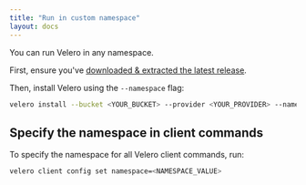 ```yaml
---
title: "Run in custom namespace"
layout: docs
---
```


You can run Velero in any namespace.

First, ensure you've [downloaded & extracted the latest release][0].

Then, install Velero using the `--namespace` flag:

```bash
velero install --bucket <YOUR_BUCKET> --provider <YOUR_PROVIDER> --namespace <YOUR_NAMESPACE>
```



## Specify the namespace in client commands

To specify the namespace for all Velero client commands, run:

```bash
velero client config set namespace=<NAMESPACE_VALUE>
```

[0]: basic-install.md#install-the-cli
